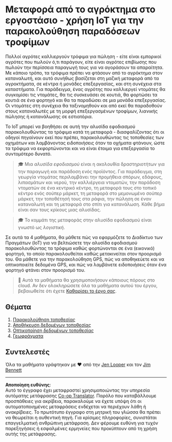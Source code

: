 <!--
CO_OP_TRANSLATOR_METADATA:
{
  "original_hash": "e978534a245b000725ed2a048f943213",
  "translation_date": "2025-08-27T20:46:06+00:00",
  "source_file": "3-transport/README.md",
  "language_code": "el"
}
-->
# Μεταφορά από το αγρόκτημα στο εργοστάσιο - χρήση IoT για την παρακολούθηση παραδόσεων τροφίμων

Πολλοί αγρότες καλλιεργούν τρόφιμα για πώληση - είτε είναι εμπορικοί αγρότες που πωλούν ό,τι παράγουν, είτε είναι αγρότες επιβίωσης που πωλούν την περίσσεια παραγωγή τους για να αγοράσουν τα απαραίτητα. Με κάποιο τρόπο, τα τρόφιμα πρέπει να φτάσουν από το αγρόκτημα στον καταναλωτή, και αυτό συνήθως βασίζεται στη μαζική μεταφορά από τα αγροκτήματα, σε κέντρα ή μονάδες επεξεργασίας, και στη συνέχεια στα καταστήματα. Για παράδειγμα, ένας αγρότης που καλλιεργεί ντομάτες θα συγκομίσει τις ντομάτες, θα τις συσκευάσει σε κουτιά, θα φορτώσει τα κουτιά σε ένα φορτηγό και θα τα παραδώσει σε μια μονάδα επεξεργασίας. Οι ντομάτες στη συνέχεια θα ταξινομηθούν και από εκεί θα παραδοθούν στους καταναλωτές με τη μορφή επεξεργασμένων τροφίμων, λιανικής πώλησης ή κατανάλωσης σε εστιατόρια.

Το IoT μπορεί να βοηθήσει σε αυτή την αλυσίδα εφοδιασμού παρακολουθώντας τα τρόφιμα κατά τη μεταφορά - διασφαλίζοντας ότι οι οδηγοί πηγαίνουν εκεί που πρέπει, παρακολουθώντας τις τοποθεσίες των οχημάτων και λαμβάνοντας ειδοποιήσεις όταν τα οχήματα φτάνουν, ώστε τα τρόφιμα να εκφορτώνονται και να είναι έτοιμα για επεξεργασία το συντομότερο δυνατό.

> 🎓 Μια *αλυσίδα εφοδιασμού* είναι η ακολουθία δραστηριοτήτων για την παραγωγή και παράδοση ενός προϊόντος. Για παράδειγμα, στη γεωργία ντομάτας περιλαμβάνει την προμήθεια σπόρων, εδάφους, λιπασμάτων και νερού, την καλλιέργεια ντοματών, την παράδοση ντοματών σε ένα κεντρικό κέντρο, τη μεταφορά τους στο τοπικό κέντρο ενός σούπερ μάρκετ, τη μεταφορά στο μεμονωμένο σούπερ μάρκετ, την τοποθέτησή τους στα ράφια, την πώληση σε έναν καταναλωτή και τη μεταφορά στο σπίτι για κατανάλωση. Κάθε βήμα είναι σαν τους κρίκους μιας αλυσίδας.

> 🎓 Το κομμάτι της μεταφοράς στην αλυσίδα εφοδιασμού είναι γνωστό ως *λογιστική*.

Σε αυτά τα 4 μαθήματα, θα μάθετε πώς να εφαρμόζετε το Διαδίκτυο των Πραγμάτων (IoT) για να βελτιώσετε την αλυσίδα εφοδιασμού παρακολουθώντας τα τρόφιμα καθώς φορτώνονται σε ένα (εικονικό) φορτηγό, το οποίο παρακολουθείται καθώς μετακινείται στον προορισμό του. Θα μάθετε για την παρακολούθηση GPS, πώς να αποθηκεύετε και να οπτικοποιείτε δεδομένα GPS, και πώς να λαμβάνετε ειδοποιήσεις όταν ένα φορτηγό φτάνει στον προορισμό του.

> 💁 Αυτά τα μαθήματα θα χρησιμοποιήσουν κάποιους πόρους στο cloud. Αν δεν ολοκληρώσετε όλα τα μαθήματα αυτού του έργου, βεβαιωθείτε ότι έχετε [Καθαρίσει το έργο σας](../clean-up.md).

## Θέματα

1. [Παρακολούθηση τοποθεσίας](lessons/1-location-tracking/README.md)  
1. [Αποθήκευση δεδομένων τοποθεσίας](lessons/2-store-location-data/README.md)  
1. [Οπτικοποίηση δεδομένων τοποθεσίας](lessons/3-visualize-location-data/README.md)  
1. [Γεωφράγματα](lessons/4-geofences/README.md)  

## Συντελεστές

Όλα τα μαθήματα γράφτηκαν με ♥️ από την [Jen Looper](https://github.com/jlooper) και τον [Jim Bennett](https://GitHub.com/JimBobBennett)

---

**Αποποίηση ευθύνης**:  
Αυτό το έγγραφο έχει μεταφραστεί χρησιμοποιώντας την υπηρεσία αυτόματης μετάφρασης [Co-op Translator](https://github.com/Azure/co-op-translator). Παρόλο που καταβάλλουμε προσπάθειες για ακρίβεια, παρακαλούμε να έχετε υπόψη ότι οι αυτοματοποιημένες μεταφράσεις ενδέχεται να περιέχουν λάθη ή ανακρίβειες. Το πρωτότυπο έγγραφο στη μητρική του γλώσσα θα πρέπει να θεωρείται η αυθεντική πηγή. Για κρίσιμες πληροφορίες, συνιστάται επαγγελματική ανθρώπινη μετάφραση. Δεν φέρουμε ευθύνη για τυχόν παρεξηγήσεις ή εσφαλμένες ερμηνείες που προκύπτουν από τη χρήση αυτής της μετάφρασης.
